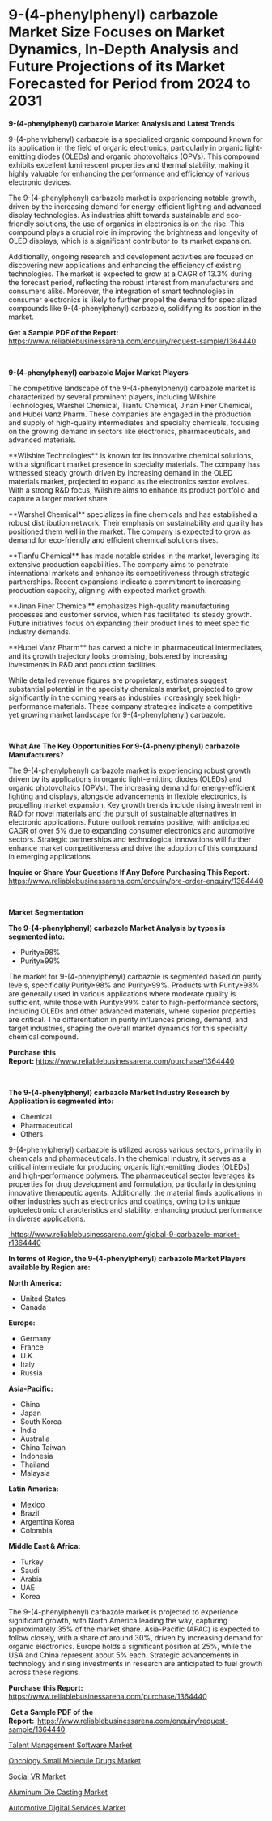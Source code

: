 <p><h1>9-(4-phenylphenyl) carbazole Market Size Focuses on Market Dynamics, In-Depth Analysis and Future Projections of its Market Forecasted for Period from 2024 to 2031</h1></p><p><strong>9-(4-phenylphenyl) carbazole Market Analysis and Latest Trends</strong></p>
<p><p>9-(4-phenylphenyl) carbazole is a specialized organic compound known for its application in the field of organic electronics, particularly in organic light-emitting diodes (OLEDs) and organic photovoltaics (OPVs). This compound exhibits excellent luminescent properties and thermal stability, making it highly valuable for enhancing the performance and efficiency of various electronic devices.</p><p>The 9-(4-phenylphenyl) carbazole market is experiencing notable growth, driven by the increasing demand for energy-efficient lighting and advanced display technologies. As industries shift towards sustainable and eco-friendly solutions, the use of organics in electronics is on the rise. This compound plays a crucial role in improving the brightness and longevity of OLED displays, which is a significant contributor to its market expansion.</p><p>Additionally, ongoing research and development activities are focused on discovering new applications and enhancing the efficiency of existing technologies. The market is expected to grow at a CAGR of 13.3% during the forecast period, reflecting the robust interest from manufacturers and consumers alike. Moreover, the integration of smart technologies in consumer electronics is likely to further propel the demand for specialized compounds like 9-(4-phenylphenyl) carbazole, solidifying its position in the market.</p></p>
<p><strong>Get a Sample PDF of the Report:&nbsp;</strong> <a href="https://www.reliablebusinessarena.com/enquiry/request-sample/1364440?utm_campaign=1785&utm_medium=2&utm_source=Github&utm_content=ia&utm_term=21102024&utm_id=9-4-phenylphenyl-carbazole">https://www.reliablebusinessarena.com/enquiry/request-sample/1364440</a></p>
<p>&nbsp;</p>
<p><strong>9-(4-phenylphenyl) carbazole Major Market Players</strong></p>
<p><p>The competitive landscape of the 9-(4-phenylphenyl) carbazole market is characterized by several prominent players, including Wilshire Technologies, Warshel Chemical, Tianfu Chemical, Jinan Finer Chemical, and Hubei Vanz Pharm. These companies are engaged in the production and supply of high-quality intermediates and specialty chemicals, focusing on the growing demand in sectors like electronics, pharmaceuticals, and advanced materials.</p><p>**Wilshire Technologies** is known for its innovative chemical solutions, with a significant market presence in specialty materials. The company has witnessed steady growth driven by increasing demand in the OLED materials market, projected to expand as the electronics sector evolves. With a strong R&D focus, Wilshire aims to enhance its product portfolio and capture a larger market share.</p><p>**Warshel Chemical** specializes in fine chemicals and has established a robust distribution network. Their emphasis on sustainability and quality has positioned them well in the market. The company is expected to grow as demand for eco-friendly and efficient chemical solutions rises.</p><p>**Tianfu Chemical** has made notable strides in the market, leveraging its extensive production capabilities. The company aims to penetrate international markets and enhance its competitiveness through strategic partnerships. Recent expansions indicate a commitment to increasing production capacity, aligning with expected market growth.</p><p>**Jinan Finer Chemical** emphasizes high-quality manufacturing processes and customer service, which has facilitated its steady growth. Future initiatives focus on expanding their product lines to meet specific industry demands.</p><p>**Hubei Vanz Pharm** has carved a niche in pharmaceutical intermediates, and its growth trajectory looks promising, bolstered by increasing investments in R&D and production facilities.</p><p>While detailed revenue figures are proprietary, estimates suggest substantial potential in the specialty chemicals market, projected to grow significantly in the coming years as industries increasingly seek high-performance materials. These company strategies indicate a competitive yet growing market landscape for 9-(4-phenylphenyl) carbazole.</p></p>
<p>&nbsp;</p>
<p><strong>What Are The Key Opportunities For 9-(4-phenylphenyl) carbazole Manufacturers?</strong></p>
<p><p>The 9-(4-phenylphenyl) carbazole market is experiencing robust growth driven by its applications in organic light-emitting diodes (OLEDs) and organic photovoltaics (OPVs). The increasing demand for energy-efficient lighting and displays, alongside advancements in flexible electronics, is propelling market expansion. Key growth trends include rising investment in R&D for novel materials and the pursuit of sustainable alternatives in electronic applications. Future outlook remains positive, with anticipated CAGR of over 5% due to expanding consumer electronics and automotive sectors. Strategic partnerships and technological innovations will further enhance market competitiveness and drive the adoption of this compound in emerging applications.</p></p>
<p><strong>Inquire or Share Your Questions If Any Before Purchasing This Report:</strong> <a href="https://www.reliablebusinessarena.com/enquiry/pre-order-enquiry/1364440?utm_campaign=1785&utm_medium=2&utm_source=Github&utm_content=ia&utm_term=21102024&utm_id=9-4-phenylphenyl-carbazole">https://www.reliablebusinessarena.com/enquiry/pre-order-enquiry/1364440</a></p>
<p>&nbsp;</p>
<p><strong>Market Segmentation</strong></p>
<p><strong>The 9-(4-phenylphenyl) carbazole Market Analysis by types is segmented into:</strong></p>
<p><ul><li>Purity≥98%</li><li>Purity≥99%</li></ul></p>
<p><p>The market for 9-(4-phenylphenyl) carbazole is segmented based on purity levels, specifically Purity≥98% and Purity≥99%. Products with Purity≥98% are generally used in various applications where moderate quality is sufficient, while those with Purity≥99% cater to high-performance sectors, including OLEDs and other advanced materials, where superior properties are critical. The differentiation in purity influences pricing, demand, and target industries, shaping the overall market dynamics for this specialty chemical compound.</p></p>
<p><strong>Purchase this Report:&nbsp;</strong><a href="https://www.reliablebusinessarena.com/purchase/1364440?utm_campaign=1785&utm_medium=2&utm_source=Github&utm_content=ia&utm_term=21102024&utm_id=9-4-phenylphenyl-carbazole">https://www.reliablebusinessarena.com/purchase/1364440</a></p>
<p>&nbsp;</p>
<p><strong>The 9-(4-phenylphenyl) carbazole Market Industry Research by Application is segmented into:</strong></p>
<p><ul><li>Chemical</li><li>Pharmaceutical</li><li>Others</li></ul></p>
<p><p>9-(4-phenylphenyl) carbazole is utilized across various sectors, primarily in chemicals and pharmaceuticals. In the chemical industry, it serves as a critical intermediate for producing organic light-emitting diodes (OLEDs) and high-performance polymers. The pharmaceutical sector leverages its properties for drug development and formulation, particularly in designing innovative therapeutic agents. Additionally, the material finds applications in other industries such as electronics and coatings, owing to its unique optoelectronic characteristics and stability, enhancing product performance in diverse applications.</p></p>
<p><a href="https://www.reliablebusinessarena.com/global-9-carbazole-market-r1364440?utm_campaign=1785&utm_medium=2&utm_source=Github&utm_content=ia&utm_term=21102024&utm_id=9-4-phenylphenyl-carbazole">&nbsp;https://www.reliablebusinessarena.com/global-9-carbazole-market-r1364440</a></p>
<p><strong>In terms of Region, the 9-(4-phenylphenyl) carbazole Market Players available by Region are:</strong></p>
<p>
    <p> <strong> North America: </strong>
        <ul>
            <li>United States</li>
            <li>Canada</li>
        </ul>
        </p> 
    <p> <strong> Europe: </strong>
        <ul>
            <li>Germany</li>
            <li>France</li>
            <li>U.K.</li>
            <li>Italy</li>
            <li>Russia</li>
        </ul>
        </p> 
    <p> <strong> Asia-Pacific: </strong>
        <ul>
            <li>China</li>
            <li>Japan</li>
            <li>South Korea</li>
            <li>India</li>
            <li>Australia</li>
            <li>China Taiwan</li>
            <li>Indonesia</li>
            <li>Thailand</li>
            <li>Malaysia</li>
        </ul>
        </p> 
    <p> <strong> Latin America: </strong>
        <ul>
            <li>Mexico</li>
            <li>Brazil</li>
            <li>Argentina Korea</li>
            <li>Colombia</li>
        </ul>
        </p> 
    <p> <strong> Middle East & Africa: </strong>
        <ul>
            <li>Turkey</li>
            <li>Saudi</li>
            <li>Arabia</li>
            <li>UAE</li>
            <li>Korea</li>
        </ul>
    </p>
    </p>
<p><p>The 9-(4-phenylphenyl) carbazole market is projected to experience significant growth, with North America leading the way, capturing approximately 35% of the market share. Asia-Pacific (APAC) is expected to follow closely, with a share of around 30%, driven by increasing demand for organic electronics. Europe holds a significant position at 25%, while the USA and China represent about 5% each. Strategic advancements in technology and rising investments in research are anticipated to fuel growth across these regions.</p></p>
<p><strong>Purchase this Report: </strong><a href="https://www.reliablebusinessarena.com/purchase/1364440?utm_campaign=1785&utm_medium=2&utm_source=Github&utm_content=ia&utm_term=21102024&utm_id=9-4-phenylphenyl-carbazole">https://www.reliablebusinessarena.com/purchase/1364440</a></p>
<p>&nbsp;<strong>Get a Sample PDF of the Report:&nbsp;&nbsp;</strong><a href="https://www.reliablebusinessarena.com/enquiry/request-sample/1364440?utm_campaign=1785&utm_medium=2&utm_source=Github&utm_content=ia&utm_term=21102024&utm_id=9-4-phenylphenyl-carbazole">https://www.reliablebusinessarena.com/enquiry/request-sample/1364440</a></p>
<p><strong></strong></p>
<p><p><a href="https://www.linkedin.com/pulse/talent-management-software-market-overview-forecast-2024-hlkkc?utm_campaign=1785&utm_medium=2&utm_source=Github&utm_content=ia&utm_term=21102024&utm_id=9-4-phenylphenyl-carbazole">Talent Management Software Market</a></p><p><a href="https://www.linkedin.com/pulse/insights-oncology-small-molecule-drugs-market-size-jokmc?utm_campaign=1785&utm_medium=2&utm_source=Github&utm_content=ia&utm_term=21102024&utm_id=9-4-phenylphenyl-carbazole">Oncology Small Molecule Drugs Market</a></p><p><a href="https://www.linkedin.com/pulse/charting-future-comprehensive-analysis-global-social-vr-2kw3c?utm_campaign=1785&utm_medium=2&utm_source=Github&utm_content=ia&utm_term=21102024&utm_id=9-4-phenylphenyl-carbazole">Social VR Market</a></p><p><a href="https://www.linkedin.com/pulse/aluminum-die-casting-market-transformation-comparative-pr4me?utm_campaign=1785&utm_medium=2&utm_source=Github&utm_content=ia&utm_term=21102024&utm_id=9-4-phenylphenyl-carbazole">Aluminum Die Casting Market</a></p><p><a href="https://www.linkedin.com/pulse/driving-forces-global-automotive-digital-services-market-trends-zlgde?utm_campaign=1785&utm_medium=2&utm_source=Github&utm_content=ia&utm_term=21102024&utm_id=9-4-phenylphenyl-carbazole">Automotive Digital Services Market</a></p></p>